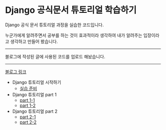 # Django 공식문서 튜토리얼 학습하기

Django 공식 문서 튜토리얼 과정을 실습한 코드입니다.<br>

누군가에게 알려주면서 공부를 하는 것이 효과적이라 생각하여 내가 알려주는 입장이라고 생각하고 만들어 봤습니다.

---

블로그에 작성된 글에 사용된 코드를 업로드 해놨습니다.<br>

---

[블로그 링크](https://koggaeng.tistory.com/)

- Django 튜토리얼 시작하기<br>
  - [실습 준비](https://koggaeng.tistory.com/entry/Django-%ED%94%84%EB%A1%9C%EC%A0%9D%ED%8A%B8-1)
- Django 튜토리얼 part 1
  - [part 1-1](https://koggaeng.tistory.com/entry/Django-%EC%B2%AB-%EB%B2%88%EC%A7%B8-%EC%9E%A5%EA%B3%A0-%EC%95%B1-%EC%9E%91%EC%84%B1%ED%95%98%EA%B8%B0-part-1)
  - [part 1-2](https://koggaeng.tistory.com/entry/Django-%EC%B2%AB-%EB%B2%88%EC%A7%B8-%EC%9E%A5%EA%B3%A0-%EC%95%B1-%EC%9E%91%EC%84%B1%ED%95%98%EA%B8%B0-part-1-2)
- Django 튜토리얼 part 2
  - [part 2-1](https://koggaeng.tistory.com/entry/Django-%EC%B2%AB-%EB%B2%88%EC%A7%B8-%EC%9E%A5%EA%B3%A0-%EC%95%B1-%EC%9E%91%EC%84%B1%ED%95%98%EA%B8%B0-part-2-1)
  - [part 2-2](https://koggaeng.tistory.com/entry/Django-%EC%B2%AB-%EB%B2%88%EC%A7%B8-%EC%9E%A5%EA%B3%A0-%EC%95%B1-%EC%9E%91%EC%84%B1%ED%95%98%EA%B8%B0-part-2-2)
